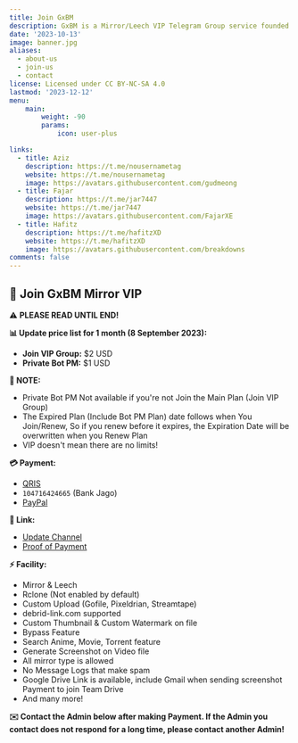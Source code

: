 ```yaml
---
title: Join GxBM
description: GxBM is a Mirror/Leech VIP Telegram Group service founded in 2022
date: '2023-10-13'
image: banner.jpg
aliases:
  - about-us
  - join-us
  - contact
license: Licensed under CC BY-NC-SA 4.0
lastmod: '2023-12-12'
menu:
    main: 
        weight: -90
        params:
            icon: user-plus

links:
  - title: Aziz
    description: https://t.me/nousernametag
    website: https://t.me/nousernametag
    image: https://avatars.githubusercontent.com/gudmeong
  - title: Fajar
    description: https://t.me/jar7447
    website: https://t.me/jar7447
    image: https://avatars.githubusercontent.com/FajarXE
  - title: Hafitz
    description: https://t.me/hafitzXD
    website: https://t.me/hafitzXD
    image: https://avatars.githubusercontent.com/breakdowns
comments: false
---
```


## 👑 Join GxBM Mirror VIP
⚠️ **PLEASE READ UNTIL END!**

**📊 Update price list for 1 month (8 September 2023):**
- **Join VIP Group:** $2 USD
- **Private Bot PM:** $1 USD

**📝 NOTE:**
- Private Bot PM Not available if you're not Join the Main Plan (Join VIP Group)
- The Expired Plan (Include Bot PM Plan) date follows when You Join/Renew, So if you renew before it expires, the Expiration Date will be overwritten when you Renew Plan
- VIP doesn't mean there are no limits!

**💳 Payment:**
- [QRIS](qris.png)
- `104716424665` (Bank Jago)
- [PayPal](https://paypal.me/jar7447)

**🔗 Link:**
- [Update Channel](https://t.me/gxbmarsupdate)
- [Proof of Payment](https://t.me/GxBMarsPayment)

**⚡ Facility:**
- Mirror & Leech
- Rclone (Not enabled by default)
- Custom Upload (Gofile, Pixeldrian, Streamtape)
- debrid-link.com supported
- Custom Thumbnail & Custom Watermark on file
- Bypass Feature
- Search Anime, Movie, Torrent feature
- Generate Screenshot on Video file 
- All mirror type is allowed
- No Message Logs that make spam
- Google Drive Link is available, include Gmail when sending screenshot Payment to join Team Drive
- And many more!

**✉️ Contact the Admin below after making Payment. If the Admin you contact does not respond for a long time, please contact another Admin!**
